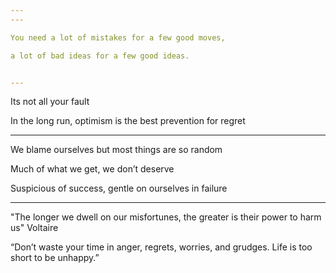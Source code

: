 ```yaml
---
---

You need a lot of mistakes for a few good moves, 

a lot of bad ideas for a few good ideas. 


---
```


Its not all your fault 

In the long run, optimism is the best prevention for regret

---

We blame ourselves but most things are so random

Much of what we get, we don’t deserve

Suspicious of success, gentle on ourselves in failure

---


"The longer we dwell on our misfortunes, the greater is their power to harm us" Voltaire 


“Don’t waste your time in anger, regrets, worries, and grudges. Life is too short to be unhappy.” 